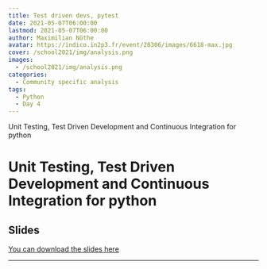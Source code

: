```yaml
---
title: Test driven devs, pytest
date: 2021-05-07T06:00:00
lastmod: 2021-05-07T06:00:00
author: Maximilian Nöthe
avatar: https://indico.in2p3.fr/event/20306/images/6618-max.jpg
cover: /school2021/img/analysis.png
images:
  - /school2021/img/analysis.png
categories:
  - Community specific analysis
tags:
  - Python
  - Day 4
---
```


Unit Testing, Test Driven Development and Continuous Integration for python

<!--more-->
<!---->

# Unit Testing, Test Driven Development and Continuous Integration for python


## Slides

[You can download the slides here](https://indico.in2p3.fr/event/20306/contributions/96818/attachments/64767/89974/testing.pdf)

---
